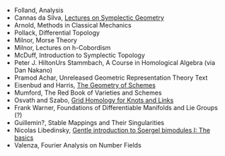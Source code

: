 - Folland, Analysis
- Cannas da Silva, [Lectures on Symplectic Geometry](https://people.math.ethz.ch/~acannas/Papers/lsg.pdf)
- Arnold, Methods in Classical Mechanics
- Pollack, Differential Topology
- Milnor, Morse Theory
- Milnor, Lectures on h-Cobordism
- McDuff, Introduction to Symplectic Topology
- Peter J. HiltonUrs Stammbach, A Course in Homological Algebra (via Dan Nakano)
- Pramod Achar, Unreleased Geometric Representation Theory Text
- Eisenbud and Harris, [The Geometry of Schemes](https://www.maths.ed.ac.uk/~v1ranick/papers/eisenbudharris.pdf)
- Mumford, The Red Book of Varieties and Schemes
- Osvath and Szabo, [Grid Homology for Knots and Links](https://web.math.princeton.edu/~petero/GridHomologyBook.pdf)
- Frank Warner, Foundations of Differentiable Manifolds and Lie Groups (?)
- Guillemin?, Stable Mappings and Their Singularities
- Nicolas Libedinsky, [Gentle introduction to Soergel bimodules I: The basics](https://arxiv.org/abs/1702.00039)
- Valenza, Fourier Analysis on Number Fields
